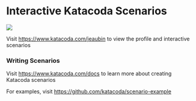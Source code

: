 # Interactive Katacoda Scenarios

[![](http://shields.katacoda.com/katacoda/jeaubin/count.svg)](https://www.katacoda.com/jeaubin "Get your profile on Katacoda.com")

Visit https://www.katacoda.com/jeaubin to view the profile and interactive scenarios

### Writing Scenarios
Visit https://www.katacoda.com/docs to learn more about creating Katacoda scenarios

For examples, visit https://github.com/katacoda/scenario-example
